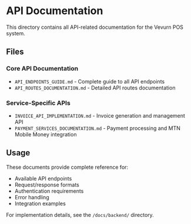 # API Documentation

This directory contains all API-related documentation for the Vevurn POS system.

## Files

### Core API Documentation
- `API_ENDPOINTS_GUIDE.md` - Complete guide to all API endpoints
- `API_ROUTES_DOCUMENTATION.md` - Detailed API routes documentation

### Service-Specific APIs
- `INVOICE_API_IMPLEMENTATION.md` - Invoice generation and management API
- `PAYMENT_SERVICES_DOCUMENTATION.md` - Payment processing and MTN Mobile Money integration

## Usage

These documents provide complete reference for:
- Available API endpoints
- Request/response formats
- Authentication requirements
- Error handling
- Integration examples

For implementation details, see the `/docs/backend/` directory.
